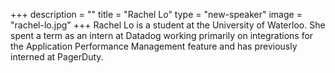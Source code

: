 +++
description = ""
title = "Rachel Lo"
type = "new-speaker"
image = "rachel-lo.jpg"
+++
Rachel Lo is a student at the University of Waterloo. She spent a term as an intern at Datadog working primarily on integrations for the Application Performance Management feature and has previously interned at PagerDuty.